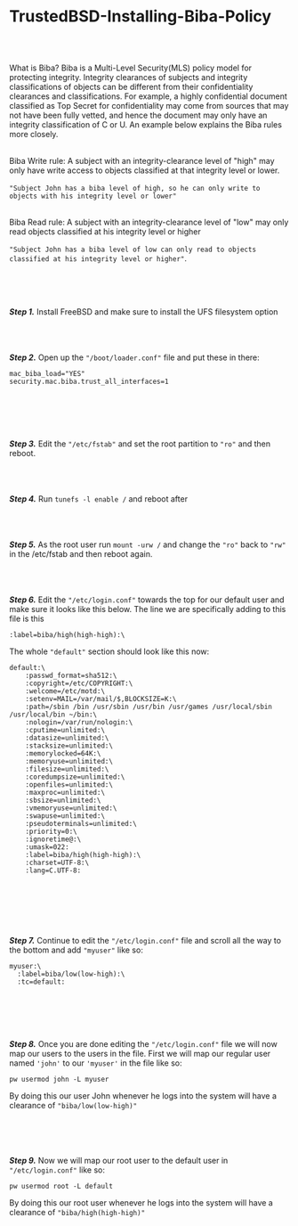# **TrustedBSD-Installing-Biba-Policy**
<br><br>

What is Biba? Biba is a Multi-Level Security(MLS) policy model for protecting integrity. Integrity clearances of subjects and integrity classifications of objects can be different from their confidentiality clearances and classifications. For example, a highly confidential document classified as Top Secret for confidentiality may come from sources that may not have been fully vetted, and hence the document may only have an integrity classification of C or U. An example below explains the Biba rules more closely.
<br><br>

Biba Write rule: A subject with an integrity-clearance level of "high" may only have write access to objects classified at that integrity level or lower.<br>
<br>```"Subject John has a biba level of high, so he can only write to objects with his integrity level or lower"```<br><br>

Biba Read rule: A subject with an integrity-clearance level of "low" may only read objects classified at his integrity level or higher<br><br>
```"Subject John has a biba level of low can only read to objects classified at his integrity level or higher"```.<br><br>

<br><br>


***Step 1.*** Install FreeBSD and make sure to install the UFS filesystem option
<br><br><br><br>


***Step 2.*** Open up the ```"/boot/loader.conf"``` file and put these in there:
```
mac_biba_load="YES"
security.mac.biba.trust_all_interfaces=1

```
<br><br><br><br>

***Step 3.*** Edit the ```"/etc/fstab"``` and set the root partition to ```"ro"``` and then reboot.
<br><br><br><br>

***Step 4.*** Run ```tunefs -l enable /```  and reboot after
<br><br><br><br>

***Step 5.*** As the root user run ```mount -urw /``` and change the ```"ro"``` back to ```"rw"``` in the /etc/fstab and then reboot again.
<br><br><br><br>

***Step 6.*** Edit the ```"/etc/login.conf"``` towards the top for our default user and make sure it looks like this below. The line we are specifically adding to this file is this

```
:label=biba/high(high-high):\
```

The whole ```"default"``` section should look like this now:

```
default:\
	:passwd_format=sha512:\
	:copyright=/etc/COPYRIGHT:\
	:welcome=/etc/motd:\
	:setenv=MAIL=/var/mail/$,BLOCKSIZE=K:\
	:path=/sbin /bin /usr/sbin /usr/bin /usr/games /usr/local/sbin /usr/local/bin ~/bin:\
	:nologin=/var/run/nologin:\
	:cputime=unlimited:\
	:datasize=unlimited:\
	:stacksize=unlimited:\
	:memorylocked=64K:\
	:memoryuse=unlimited:\
	:filesize=unlimited:\
	:coredumpsize=unlimited:\
	:openfiles=unlimited:\
	:maxproc=unlimited:\
	:sbsize=unlimited:\
	:vmemoryuse=unlimited:\
	:swapuse=unlimited:\
	:pseudoterminals=unlimited:\
	:priority=0:\
	:ignoretime@:\
	:umask=022:
	:label=biba/high(high-high):\
	:charset=UTF-8:\
	:lang=C.UTF-8:
  
  ```
  <br><br><br><br>
  
  ***Step 7.*** Continue to edit the ```"/etc/login.conf"``` file and scroll all the way to the bottom and add ```"myuser"``` like so:
  
  ```
  myuser:\
	:label=biba/low(low-high):\
	:tc=default:
  
  ```
  <br><br><br><br>
  
  ***Step 8.*** Once you are done editing the ```"/etc/login.conf"``` file we will now map our users to the users in the file. First we will map our regular user named ```'john'``` to our ```'myuser'``` in the file like so:
  
  
```
pw usermod john -L myuser

```

By doing this our user John whenever he logs into the system will have a clearance of ```"biba/low(low-high)"```

<br><br><br><br>
***Step 9.*** Now we will map our root user to the default user in ```"/etc/login.conf"``` like so:

```
pw usermod root -L default
```


By doing this our root user whenever he logs into the system will have a clearance of ```"biba/high(high-high)"```
<br><br>
